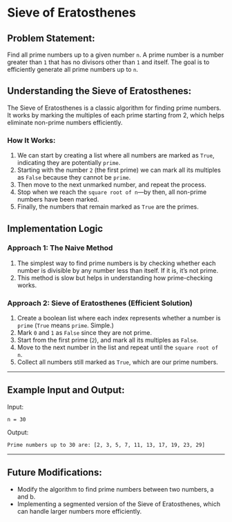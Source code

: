# Sieve of Eratosthenes

## Problem Statement:
Find all prime numbers up to a given number `n`. A prime number is a number greater than `1` that has no divisors other than `1` and itself. The goal is to efficiently generate all prime numbers up to `n`.

## Understanding the Sieve of Eratosthenes:
The Sieve of Eratosthenes is a classic algorithm for finding prime numbers. It works by marking the multiples of each prime starting from 2, which helps eliminate non-prime numbers efficiently.

### How It Works:
1. We can start by creating a list where all numbers are marked as `True`, indicating they are potentially `prime`.
2. Starting with the number `2` (the first prime) we can mark all its multiples as `False` because they cannot be `prime`.
3. Then move to the next unmarked number, and repeat the process.
4. Stop when we reach the `square root of n`—by then, all non-prime numbers have been marked.
5. Finally, the numbers that remain marked as `True` are the primes.

## Implementation Logic
### Approach 1: The Naive Method 
1. The simplest way to find prime numbers is by checking whether each number is divisible by any number less than itself. If it is, it’s not prime. 
2. This method is slow but helps in understanding how prime-checking works.

### Approach 2: Sieve of Eratosthenes (Efficient Solution)
1. Create a boolean list where each index represents whether a number is `prime` (`True` means `prime`. Simple.)
2. Mark `0` and `1` as `False` since they are not prime.
3. Start from the first prime (`2`), and mark all its multiples as `False`.
4. Move to the next number in the list and repeat until the `square root of n`.
5. Collect all numbers still marked as `True`, which are our prime numbers.

---
## Example Input and Output:
Input:
```
n = 30
```

Output:
```
Prime numbers up to 30 are: [2, 3, 5, 7, 11, 13, 17, 19, 23, 29]
```
---
## Future Modifications:
* Modify the algorithm to find prime numbers between two numbers, a and b.
* Implementing a segmented version of the Sieve of Eratosthenes, which can handle larger numbers more efficiently.